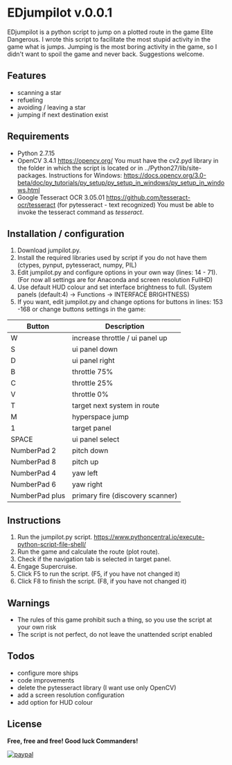 # EDjumpilot v.0.0.1

EDjumpilot is a python script to jump on a plotted route in the game Elite Dangerous. I wrote this script to facilitate the most stupid activity in the game what is jumps. Jumping is the most boring activity in the game, so I didn't want to spoil the game and never back. Suggestions welcome.

Features
----
 - scanning a star
 - refueling
 - avoiding / leaving a star
 - jumping if next destination exist

Requirements
----
 - Python 2.7.15
 - OpenCV 3.4.1 <https://opencv.org/>
   You must have the cv2.pyd library in the folder in which the script is located or in ../Python27/lib/site-packages.
   Instructions for Windows: <https://docs.opencv.org/3.0-beta/doc/py_tutorials/py_setup/py_setup_in_windows/py_setup_in_windows.html>
 - Google Tesseract OCR 3.05.01 <https://github.com/tesseract-ocr/tesseract> (for pytesseract - text recognized)
   You must be able to invoke the tesseract command as *tesseract*.

Installation / configuration
----
 1. Download jumpilot.py.
 2. Install the required libraries used by script if you do not have them (ctypes, pynput, pytesseract, numpy, PIL)
 3. Edit jumpilot.py and configure options in your own way (lines: 14 - 71). 
    (For now all settings are for Anaconda and screen resolution FullHD)
 4. Use default HUD colour and set interface brightness to full. (System panels (default:4) -> Functions -> INTERFACE BRIGHTNESS)
 5. If you want, edit jumpilot.py and change options for buttons in lines: 153 -168 or change buttons settings in the game:

| Button | Description |
| ------ | ------ |
| W | increase throttle / ui panel up |
| S | ui panel down |
| D | ui panel right |
| B | throttle 75% |
| C | throttle 25% |
| V | throttle 0% |
| T | target next system in route |
| M | hyperspace jump |
| 1 | target panel |
| SPACE | ui panel select |
| NumberPad 2 | pitch down |
| NumberPad 8 | pitch up |
| NumberPad 4 | yaw left |
| NumberPad 6 | yaw right |
| NumberPad plus | primary fire (discovery scanner) |

Instructions
----
 1. Run the jumpilot.py script. <https://www.pythoncentral.io/execute-python-script-file-shell/>
 2. Run the game and calculate the route (plot route). 
 3. Check if the navigation tab is selected in target panel.
 4. Engage Supercruise.
 5. Click F5 to run the script. (F5, if you have not changed it)
 6. Click F8 to finish the script. (F8, if you have not changed it)

Warnings
----
 - The rules of this game prohibit such a thing, so you use the script at your own risk
 - The script is not perfect, do not leave the unattended script enabled

Todos
----
 - configure more ships
 - code improvements
 - delete the pytesseract library (I want use only OpenCV)
 - add a screen resolution configuration
 - add option for HUD colour

License
----
**Free, free and free! Good luck Commanders!**

[![paypal](https://www.paypalobjects.com/en_GB/i/btn/btn_donate_SM.gif)](https://www.paypal.com/cgi-bin/webscr?cmd=_s-xclick&hosted_button_id=MA6HTH23PKJBG)
